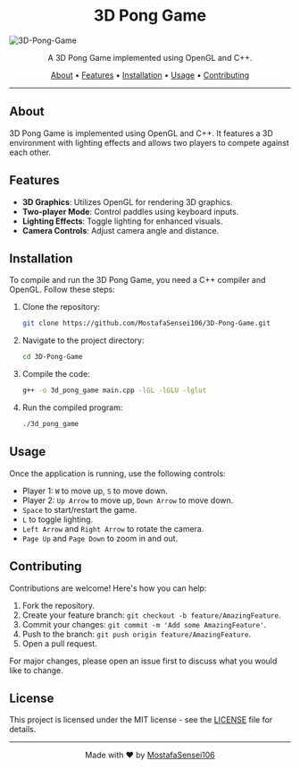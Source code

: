 <h1 align="center">3D Pong Game</h1>

![3D-Pong-Game](https://socialify.git.ci/MostafaSensei106/3D-Pong-Game/image?font=KoHo&language=1&logo=https%3A%2F%2Favatars.githubusercontent.com%2Fu%2F138288138%3Fv%3D4&name=1&owner=1&pattern=Floating+Cogs&theme=Light)

<p align="center">
    A 3D Pong Game implemented using OpenGL and C++.
</p>

<p align="center">
    <a href="#about">About</a> •
    <a href="#features">Features</a> •
    <a href="#installation">Installation</a> •
    <a href="#usage">Usage</a> •
    <a href="#contributing">Contributing</a>
</p>

---

## About

3D Pong Game is implemented using OpenGL and C++. It features a 3D environment with lighting effects and allows two players to compete against each other.

## Features

- **3D Graphics**: Utilizes OpenGL for rendering 3D graphics.
- **Two-player Mode**: Control paddles using keyboard inputs.
- **Lighting Effects**: Toggle lighting for enhanced visuals.
- **Camera Controls**: Adjust camera angle and distance.

## Installation

To compile and run the 3D Pong Game, you need a C++ compiler and OpenGL. Follow these steps:

1. Clone the repository:

    ```bash
    git clone https://github.com/MostafaSensei106/3D-Pong-Game.git
    ```

2. Navigate to the project directory:

    ```bash
    cd 3D-Pong-Game
    ```

3. Compile the code:

    ```bash
    g++ -o 3d_pong_game main.cpp -lGL -lGLU -lglut
    ```

4. Run the compiled program:

    ```bash
    ./3d_pong_game
    ```

## Usage

Once the application is running, use the following controls:
- Player 1: `W` to move up, `S` to move down.
- Player 2: `Up Arrow` to move up, `Down Arrow` to move down.
- `Space` to start/restart the game.
- `L` to toggle lighting.
- `Left Arrow` and `Right Arrow` to rotate the camera.
- `Page Up` and `Page Down` to zoom in and out.

## Contributing

Contributions are welcome! Here's how you can help:

1. Fork the repository.
2. Create your feature branch: `git checkout -b feature/AmazingFeature`.
3. Commit your changes: `git commit -m 'Add some AmazingFeature'`.
4. Push to the branch: `git push origin feature/AmazingFeature`.
5. Open a pull request.

For major changes, please open an issue first to discuss what you would like to change.

## License
This project is licensed under the MIT license - see the [LICENSE](LICENSE) file for details.

---

<p align="center">
  Made with ❤️ by <a href="https://github.com/MostafaSensei106">MostafaSensei106</a>
</p>

